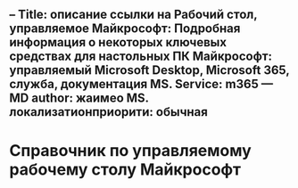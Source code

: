 – Title: описание ссылки на Рабочий стол, управляемое Майкрософт: Подробная информация о некоторых ключевых средствах для настольных ПК Майкрософт: управляемый Microsoft Desktop, Microsoft 365, служба, документация MS. Service: m365 — MD author: жаимео MS. локализатионприорити: обычная
---

# <a name="microsoft-managed-desktop-reference"></a>Справочник по управляемому рабочему столу Майкрософт